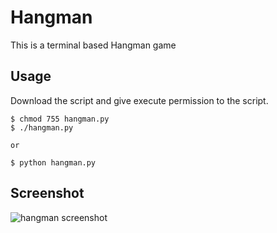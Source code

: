 # Hangman

This is a terminal based Hangman game

## Usage

Download the script and give execute permission to the script.

```
$ chmod 755 hangman.py
$ ./hangman.py

or 

$ python hangman.py
```

## Screenshot

![hangman  screenshot](https://raw.github.com/jjongyeonglee/python-example/master/screenshots/IMG_02.png)
